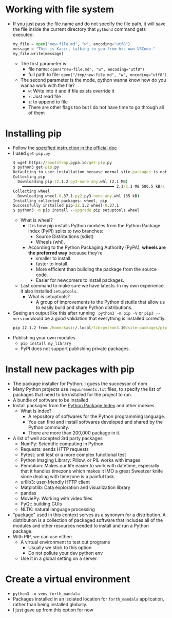 # Working with file system

-   If you just pass the file name and do not specify the file path, it will save the file inside the current directory that `python3` command gets executed.
    ```py
    my_file = open("new-file.md", "w", encoding="utf8")
    message = "This is Kasir, talking to you from his own VSCode."
    my_file.write(message)
    ```
    -   The first parameter is:
        -   file name: `open("new-file.md", "w", encoding="utf8")`
        -   full path to file: `open("/tmp/new-file.md", "w", encoding="utf8")`
    -   The second parameter is the mode, python wanna know how do you wanna work with the file?
        -   `w`: Write into it and if file exists override it
        -   `r`: Just read file
        -   `a`: to append to file
        -   There are other flags too but I do not have time to go through all of them

# Installing pip

-   Follow the [specified instruction in the official doc](https://pip.pypa.io/en/stable/installation/)
-   I used `get-pip.py`
    ```cmd
    $ wget https://bootstrap.pypa.io/get-pip.py
    $ python3 get-pip.py
    Defaulting to user installation because normal site-packages is not writeable
    Collecting pip
      Downloading pip-22.1.2-py3-none-any.whl (2.1 MB)
        ━━━━━━━━━━━━━━━━━━━━━━━━━━━━━━━━━━━━━━━━ 2.1/2.1 MB 506.5 kB/s eta 0:00:00
    Collecting wheel
      Downloading wheel-0.37.1-py2.py3-none-any.whl (35 kB)
    Installing collected packages: wheel, pip
    Successfully installed pip-22.1.2 wheel-0.37.1
    $ python3 -m pip install --upgrade pip setuptools wheel
    ```
    -   What is wheel?
        -   It is how pip installs Python modules from the Python Package Index (PyPI) splits to two branches:
            -   Source Distributions (sdist)
            -   Wheels (whl).
        -   According to the Python Packaging Authority (PyPA), **wheels are the preferred way** because they’re
            -   smaller to install.
            -   faster to install.
            -   More efficient than building the package from the source code.
            -   Easier for newcomers to install packages.
    -   Last command to make sure we have latests. In my own experience it also installed `setuptools`.
        -   What is setuptools?
            -   A group of improvements to the Python distutils that allow us to easily build and share Python distributions.
-   Seeing an output like this after running ` python3 -m pip -V` or `pip3 --version` would be a good validation that everything is installed correctly.
    ```cmd
    pip 22.1.2 from /home/kasir/.local/lib/python3.10/site-packages/pip (python 3.10)
    ```
-   Publishing your own modules
    -   `pip install my_library`
    -   PyPI does not support publishing private packages.

# Install new packages with pip

-   The package installer for Python. I guess the successor of npm
-   Many Python projects use `requirements.txt` files, to specify the list of packages that need to be installed for the project to run.
-   A bundle of software to be installed
-   Install packages from the [Python Package Index](https://pypi.org/) and other indexes.
    -   What is index?
        -   A repository of softwares for the Python programming language.
        -   You can find and install softwares developed and shared by the Python community.
        -   There are more than 200,000 package in it.
-   A list of well accepted 3rd party packages
    -   NumPy: Scientific computing in Python.
    -   Requests: sends HTTP requests
    -   Pytest: unit test or a more complex functional test
    -   Python Imaging Library: Pillow, or PIL works with images
    -   Pendulum: Makes our life easier to work with datetime, especially that it handles timezone which makes it IMO a great Sweetzer knife since dealing with timezone is a painful task.
    -   urllib3: user-friendly HTTP client
    -   Matplotlib: Data exploration and visualization library
    -   pandas
    -   MoviePy: Working with video files
    -   PyQt: building GUIs
    -   NLTK: natural language processing
-   "package" used in this context serves as a synonym for a distribution. A distribution is a collection of packaged software that includes all of the modules and other resources needed to install and run a Python package.
-   With PIP, we can use either:
    -   A virtual environment to test out programs
        -   Usually we stick to this option
        -   Do not pollute your dev python env
    -   Use it in a global setting on a server.

# Create a virtual environment

-   `python3 -m venv forth_mandala`
-   Packages installed in an isolated location for `forth_mandala` application, rather than being installed globally.
-   I just gave up from this option for now
